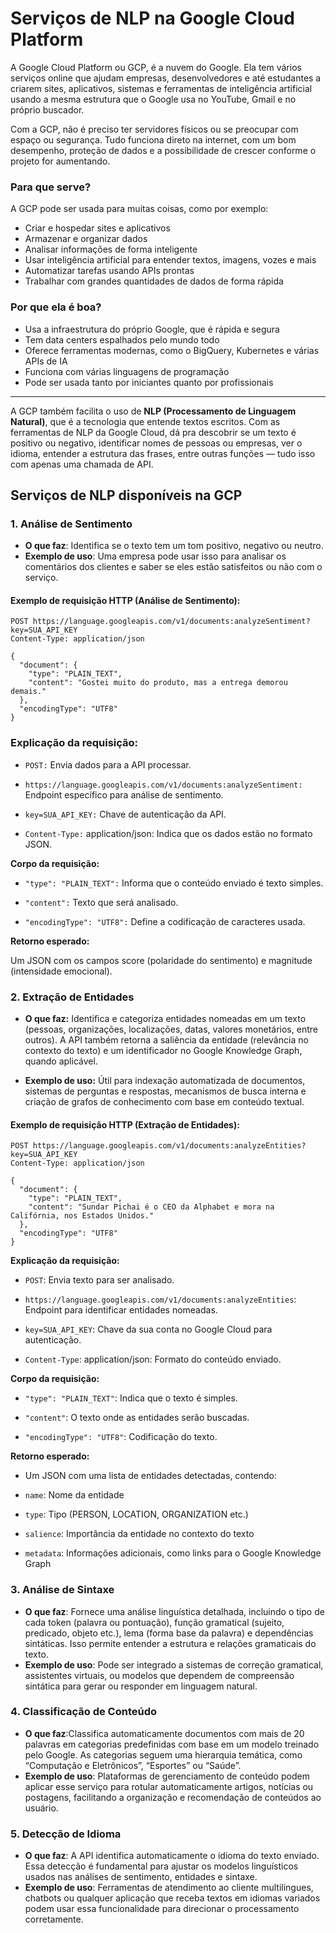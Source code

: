 # Serviços de NLP na Google Cloud Platform

A Google Cloud Platform ou GCP, é a nuvem do Google. Ela tem vários serviços online que ajudam empresas, desenvolvedores e até estudantes a criarem sites, aplicativos, sistemas e ferramentas de inteligência artificial usando a mesma estrutura que o Google usa no YouTube, Gmail e no próprio buscador.

Com a GCP, não é preciso ter servidores físicos ou se preocupar com espaço ou segurança. Tudo funciona direto na internet, com um bom desempenho, proteção de dados e a possibilidade de crescer conforme o projeto for aumentando.

### Para que serve?

A GCP pode ser usada para muitas coisas, como por exemplo:
- Criar e hospedar sites e aplicativos
- Armazenar e organizar dados
- Analisar informações de forma inteligente
- Usar inteligência artificial para entender textos, imagens, vozes e mais
- Automatizar tarefas usando APIs prontas
- Trabalhar com grandes quantidades de dados de forma rápida

### Por que ela é boa?

- Usa a infraestrutura do próprio Google, que é rápida e segura
- Tem data centers espalhados pelo mundo todo
- Oferece ferramentas modernas, como o BigQuery, Kubernetes e várias APIs de IA
- Funciona com várias linguagens de programação
- Pode ser usada tanto por iniciantes quanto por profissionais

---

A GCP também facilita o uso de **NLP (Processamento de Linguagem Natural)**, que é a tecnologia que entende textos escritos. Com as ferramentas de NLP da Google Cloud, dá pra descobrir se um texto é positivo ou negativo, identificar nomes de pessoas ou empresas, ver o idioma, entender a estrutura das frases, entre outras funções — tudo isso com apenas uma chamada de API.


## Serviços de NLP disponíveis na GCP

### 1. Análise de Sentimento
- **O que faz**: Identifica se o texto tem um tom positivo, negativo ou neutro.
- **Exemplo de uso**: Uma empresa pode usar isso para analisar os comentários dos clientes e saber se eles estão satisfeitos ou não com o serviço.

#### Exemplo de requisição HTTP (Análise de Sentimento):

```http
POST https://language.googleapis.com/v1/documents:analyzeSentiment?key=SUA_API_KEY
Content-Type: application/json

{
  "document": {
    "type": "PLAIN_TEXT",
    "content": "Gostei muito do produto, mas a entrega demorou demais."
  },
  "encodingType": "UTF8"
}
```
### Explicação da requisição:
- `POST:` Envia dados para a API processar.

- `https://language.googleapis.com/v1/documents:analyzeSentiment:` Endpoint específico para análise de sentimento.

- `key=SUA_API_KEY:` Chave de autenticação da API.

- `Content-Type:` application/json: Indica que os dados estão no formato JSON.

**Corpo da requisição:**

- `"type": "PLAIN_TEXT":` Informa que o conteúdo enviado é texto simples.

- `"content":` Texto que será analisado.

- `"encodingType": "UTF8":` Define a codificação de caracteres usada.

**Retorno esperado:**

Um JSON com os campos score (polaridade do sentimento) e magnitude (intensidade emocional).


### 2. Extração de Entidades

- **O que faz:** Identifica e categoriza entidades nomeadas em um texto (pessoas, organizações, localizações, datas, valores monetários, entre outros). A API também retorna a saliência da entidade (relevância no contexto do texto) e um identificador no Google Knowledge Graph, quando aplicável.

- **Exemplo de uso:**  Útil para indexação automatizada de documentos, sistemas de perguntas e respostas, mecanismos de busca interna e criação de grafos de conhecimento com base em conteúdo textual.

#### Exemplo de requisição HTTP (Extração de Entidades):

```http
POST https://language.googleapis.com/v1/documents:analyzeEntities?key=SUA_API_KEY
Content-Type: application/json

{
  "document": {
    "type": "PLAIN_TEXT",
    "content": "Sundar Pichai é o CEO da Alphabet e mora na Califórnia, nos Estados Unidos."
  },
  "encodingType": "UTF8"
}
```

**Explicação da requisição:**

- `POST`: Envia texto para ser analisado.

- `https://language.googleapis.com/v1/documents:analyzeEntities`: Endpoint para identificar entidades nomeadas.

- `key=SUA_API_KEY`: Chave da sua conta no Google Cloud para autenticação.

- `Content-Type`: application/json: Formato do conteúdo enviado.

**Corpo da requisição:**

- `"type": "PLAIN_TEXT"`: Indica que o texto é simples.

- `"content"`: O texto onde as entidades serão buscadas.

- `"encodingType": "UTF8"`: Codificação do texto.

**Retorno esperado:**
- Um JSON com uma lista de entidades detectadas, contendo:

- `name`: Nome da entidade

- `type`: Tipo (PERSON, LOCATION, ORGANIZATION etc.)

- `salience`: Importância da entidade no contexto do texto

- `metadata`: Informações adicionais, como links para o Google Knowledge Graph


### 3. Análise de Sintaxe

- **O que faz**: Fornece uma análise linguística detalhada, incluindo o tipo de cada token (palavra ou pontuação), função gramatical (sujeito, predicado, objeto etc.), lema (forma base da palavra) e dependências sintáticas. Isso permite entender a estrutura e relações gramaticais do texto.
- **Exemplo de uso**: Pode ser integrado a sistemas de correção gramatical, assistentes virtuais, ou modelos que dependem de compreensão sintática para gerar ou responder em linguagem natural.


### 4. Classificação de Conteúdo

- **O que faz**:Classifica automaticamente documentos com mais de 20 palavras em categorias predefinidas com base em um modelo treinado pelo Google. As categorias seguem uma hierarquia temática, como “Computação e Eletrônicos”, “Esportes” ou “Saúde”.
- **Exemplo de uso**: Plataformas de gerenciamento de conteúdo podem aplicar esse serviço para rotular automaticamente artigos, notícias ou postagens, facilitando a organização e recomendação de conteúdos ao usuário.

### 5. Detecção de Idioma

- **O que faz**:   A API identifica automaticamente o idioma do texto enviado. Essa detecção é fundamental para ajustar os modelos linguísticos usados nas análises de sentimento, entidades e sintaxe.
- **Exemplo de uso**:  Ferramentas de atendimento ao cliente multilingues, chatbots ou qualquer aplicação que receba textos em idiomas variados podem usar essa funcionalidade para direcionar o processamento corretamente.

